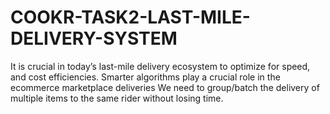# COOKR-TASK2-LAST-MILE-DELIVERY-SYSTEM
It is crucial in today’s last-mile delivery ecosystem to optimize for speed, and cost efficiencies. Smarter algorithms play a crucial role in the ecommerce marketplace deliveries We need to group/batch the delivery of multiple items to the same rider without losing time.
